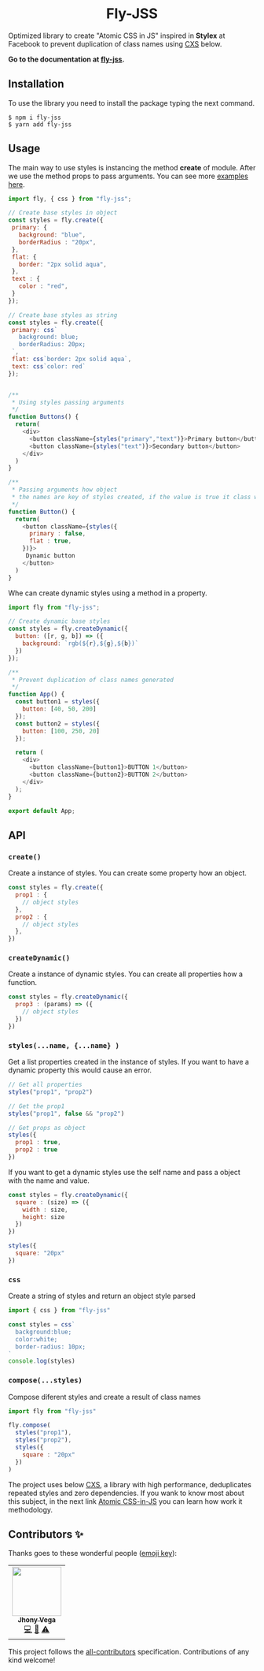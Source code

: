 <h1 align="center"> Fly-JSS </h1>

Optimized library to create "Atomic CSS in JS" inspired in **Stylex** at Facebook to prevent duplication of class names using [CXS](https://github.com/cxs-css/cxs) below.

**Go to the documentation at [fly-jss](https://jhony-24.github.io/fly-jss-documentation/).**

## Installation

To use the library you need to install the package typing the next command.

```console
$ npm i fly-jss
$ yarn add fly-jss
```

## Usage

The main way to use styles is instancing the method **create** of module. After we use the method props to pass arguments.
You can see more [examples here](https://codesandbox.io/s/fly-jss-css-in-js-wgrrc).


```javascript
import fly, { css } from "fly-jss";

// Create base styles in object
const styles = fly.create({
 primary: {
   background: "blue",
   borderRadius : "20px",
 },
 flat: {
   border: "2px solid aqua",
 },
 text : {
   color : "red",
 }
});

// Create base styles as string
const styles = fly.create({
 primary: css`
   background: blue;
   borderRadius: 20px;
 `,
 flat: css`border: 2px solid aqua`,
 text: css`color: red` 
});


/**
 * Using styles passing arguments
 */
function Buttons() {
  return(
    <div> 
      <button className={styles("primary","text")}>Primary button</button>
      <button className={styles("text")}>Secondary button</button>
    </div>
  )
}

/**
 * Passing arguments how object
 * the names are key of styles created, if the value is true it class will be added.
 */
function Button() {
  return(
    <button className={styles({
      primary : false,
      flat : true,
    })}>
     Dynamic button
    </button>
  )
}

```


Whe can create dynamic styles using a method in a property.

```javascript
import fly from "fly-jss";

// Create dynamic base styles
const styles = fly.createDynamic({
  button: ([r, g, b]) => ({
    background: `rgb(${r},${g},${b})`
  })
});

/**
 * Prevent duplication of class names generated
 */
function App() {
  const button1 = styles({
    button: [40, 50, 200]
  });
  const button2 = styles({
    button: [100, 250, 20]
  });

  return (
    <div>
      <button className={button1}>BUTTON 1</button>
      <button className={button2}>BUTTON 2</button>
    </div>
  );
}

export default App;
```

## API

### `create()`

Create a instance of styles. You can create some property how an object.

```javascript
const styles = fly.create({
  prop1 : {
    // object styles
  },
  prop2 : {
    // object styles
  },
})
```

### `createDynamic()`

Create a instance of dynamic styles. You can create all properties how a function.

```javascript
const styles = fly.createDynamic({
  prop3 : (params) => ({
    // object styles
  })
})
```

### `styles(...name, {...name} )`

Get a list properties created in the instance of styles. If you want to have a dynamic property this would cause an error.

```javascript
// Get all properties
styles("prop1", "prop2")

// Get the prop1
styles("prop1", false && "prop2")

// Get props as object
styles({
  prop1 : true,
  prop2 : true
})
```

If you want to get a dynamic styles use the self name and pass a object with the name and value. 

```javascript
const styles = fly.createDynamic({
  square : (size) => ({
    width : size,
    height: size
  })
})

styles({
  square: "20px"
})
```

### `css`

Create a string of styles and return an object style parsed

```javascript
import { css } from "fly-jss"

const styles = css`
  background:blue;
  color:white;
  border-radius: 10px;
`
console.log(styles)
```


### `compose(...styles)`

Compose diferent styles and create a result of class names

```javascript
import fly from "fly-jss"

fly.compose(
  styles("prop1"),
  styles("prop2"),
  styles({
    square : "20px"
  })
)
```

The project uses below [CXS](https://github.com/cxs-css/cxs), a library with high performance, deduplicates repeated styles and zero dependencies.
If you wank to know most about this subject, in the next link [Atomic CSS-in-JS](https://sebastienlorber.com/atomic-css-in-js) you can learn how work it methodology.

## Contributors ✨

Thanks goes to these wonderful people ([emoji key](https://allcontributors.org/docs/en/emoji-key)):

<!-- ALL-CONTRIBUTORS-LIST:START - Do not remove or modify this section -->
<!-- prettier-ignore-start -->
<!-- markdownlint-disable -->
<table>
  <tr>
    <td align="center"><a href="https://jhonyvega.com/"><img src="https://avatars.githubusercontent.com/u/55319455?v=4?s=100" width="100px;" alt=""/><br /><sub><b>Jhony Vega</b></sub></a><br /><a href="https://github.com/jhony-24/fly-jss/commits?author=jhony-24" title="Code">💻</a> <a href="https://github.com/jhony-24/fly-jss/commits?author=jhony-24" title="Documentation">📖</a> <a href="https://github.com/jhony-24/fly-jss/commits?author=jhony-24" title="Tests">⚠️</a></td>
  </tr>
</table>

<!-- markdownlint-restore -->
<!-- prettier-ignore-end -->

<!-- ALL-CONTRIBUTORS-LIST:END -->

This project follows the [all-contributors](https://github.com/all-contributors/all-contributors) specification. Contributions of any kind welcome!
